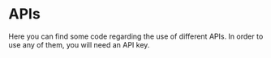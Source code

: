 # APIs

Here you can find some code regarding the use of different APIs. In order to use any of them, you will need an API key.
